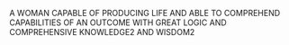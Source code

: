 A WOMAN CAPABLE OF PRODUCING LIFE AND ABLE TO COMPREHEND CAPABILITIES OF AN OUTCOME WITH GREAT LOGIC AND COMPREHENSIVE KNOWLEDGE2 AND WISDOM2
